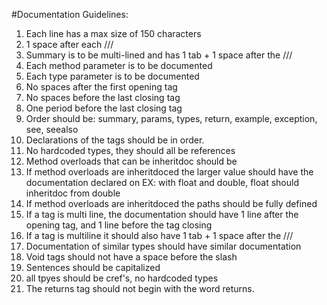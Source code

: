 #Documentation Guidelines:
1. Each line has a max size of 150 characters
2. 1 space after each ///
3. Summary is to be multi-lined and has 1 tab + 1 space after the ///
4. Each method parameter is to be documented
5. Each type parameter is to be documented
6. No spaces after the first opening tag
7. No spaces before the last closing tag
8. One period before the last closing tag
9. Order should be: summary, params, types, return, example, exception, see, seealso
10. Declarations of the tags should be in order.
11. No hardcoded types, they should all be references
12. Method overloads that can be inheritdoc should be
13. If method overloads are inheritdoced the larger value should have the documentation declared on EX: with float and double, float should inheritdoc 
from double
14. If method overloads are inheritdoced the paths should be fully defined
15. If a tag is multi line, the documentation should have 1 line after the opening tag, and 1 line before the tag closing
16. If a tag is multiline it should also have 1 tab + 1 space after the ///
17. Documentation of similar types should have similar documentation
18. Void tags should not have a space before the slash
19. Sentences should be capitalized
20. all tpyes should be cref's, no hardcoded types 
21. The returns tag should not begin with the word returns.